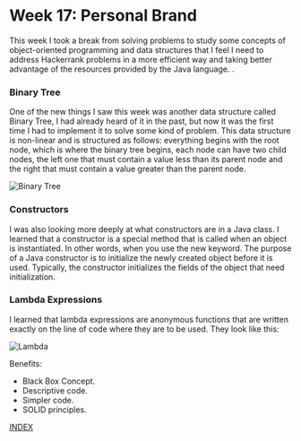 # Week 17: Personal Brand

This week I took a break from solving problems to study some concepts of object-oriented programming and data structures that I feel I need to address Hackerrank problems in a more efficient way and taking better advantage of the resources provided by the Java language. .

### Binary Tree

One of the new things I saw this week was another data structure called Binary Tree, I had already heard of it in the past, but now it was the first time I had to implement it to solve some kind of problem. This data structure is non-linear and is structured as follows: everything begins with the root node, which is where the binary tree begins, each node can have two child nodes, the left one that must contain a value less than its parent node and the right that must contain a value greater than the parent node.

![Binary Tree](https://static.packt-cdn.com/products/9781789801736/graphics/C09581_08_02.jpg)

### Constructors

I was also looking more deeply at what constructors are in a Java class. I learned that a constructor is a special method that is called when an object is instantiated. In other words, when you use the new keyword. The purpose of a Java constructor is to initialize the newly created object before it is used. Typically, the constructor initializes the fields of the object that need initialization. 

### Lambda Expressions

I learned that lambda expressions are anonymous functions that are written exactly on the line of code where they are to be used. They look like this:

![Lambda](https://media.geeksforgeeks.org/wp-content/uploads/lambda-expression.jpg)

Benefits:

- Black Box Concept.
- Descriptive code.
- Simpler code.
- SOLID principles.

[INDEX](https://diegonavarroq.github.io/Journal)
